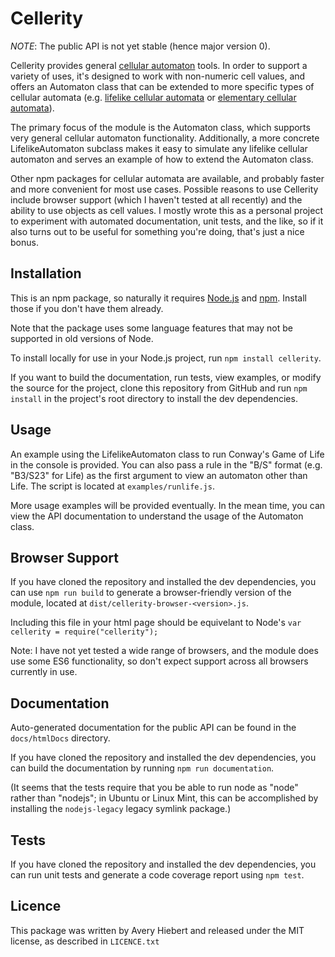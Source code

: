 # Cellerity
*NOTE*: The public API is not yet stable (hence major version 0).

Cellerity provides general 
[cellular automaton](https://en.wikipedia.org/wiki/Cellular_automaton) 
tools.  In order to support a variety of uses, it's 
designed to work with non-numeric cell values, and offers an Automaton 
class that can be extended to more specific types of cellular automata 
(e.g. [lifelike cellular automata](https://en.wikipedia.org/wiki/Life-like_cellular_automaton) 
or [elementary cellular automata](https://en.wikipedia.org/wiki/Elementary_cellular_automaton)).

The primary focus of the module is the Automaton class, which supports
very general cellular automaton functionality.  Additionally, a more
concrete LifelikeAutomaton subclass makes it easy to simulate any
lifelike cellular automaton and serves an example of how to extend
the Automaton class.

Other npm packages for cellular automata are available, and probably faster and
more convenient for most use cases.  Possible reasons to use Cellerity 
include browser support (which I haven't tested at all recently)
and the ability to use objects as cell values.  I mostly wrote this as
a personal project to experiment with automated documentation, unit tests,
and the like, so if it also turns out to be useful for something you're
doing, that's just a nice bonus.


## Installation
This is an npm package, so naturally it requires 
[Node.js](https://nodejs.org/en/download/) 
and [npm](https://www.npmjs.com/get-npm).
Install those if you don't have them already.

Note that the package uses some language features that may not 
be supported in old versions of Node.

To install locally for use in your Node.js project, run 
`npm install cellerity`.

If you want to build the documentation, run tests, view examples, 
or modify the source for the project, clone this repository from 
GitHub and run `npm install` in the project's root directory to
install the dev dependencies.

## Usage
An example using the LifelikeAutomaton class to run Conway's Game of Life
in the console is provided.  You can also pass a rule in the "B/S" format
(e.g. "B3/S23" for Life) as the first argument to view an automaton other than
Life.  The script is located at `examples/runlife.js`. 

More usage examples will be provided eventually.  In the mean time, you can
view the API documentation to understand the usage of the Automaton
class.

## Browser Support
If you have cloned the repository and installed the dev dependencies,
you can use `npm run build` to generate a browser-friendly version of the
module, located at `dist/cellerity-browser-<version>.js`.

Including this file in your html page should be equivelant 
to Node's `var cellerity = require("cellerity");`

Note: I have not yet tested a wide range of browsers, and the module does use
some ES6 functionality, so don't expect support across all browsers currently
in use.

## Documentation
Auto-generated documentation for the public API can be found in 
the `docs/htmlDocs` directory.

If you have cloned the repository and installed the dev dependencies, 
you can build the documentation by running `npm run documentation`.

(It seems that the tests require that you be able to run node as "node"
rather than "nodejs"; in Ubuntu or Linux Mint, this can be accomplished by
installing the `nodejs-legacy` legacy symlink package.)

## Tests
If you have cloned the repository and installed the dev dependencies, 
you can run unit tests and generate a code coverage report using `npm test`.

## Licence
This package was written by Avery Hiebert and released under the 
MIT license, as described in `LICENCE.txt`

